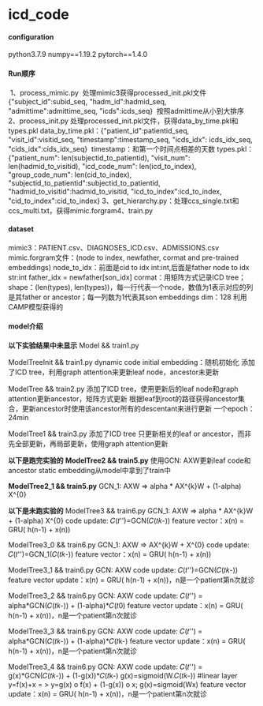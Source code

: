 # icd_code

#### configuration

python3.7.9
numpy==1.19.2
pytorch==1.4.0



#### Run顺序

​    1、process_mimic.py
​        处理mimic3获得processed_init.pkl文件
​        {"subject_id":subid_seq, "hadm_id":hadmid_seq, "admittime":admittime_seq, "icds":icds_seq}
​        按照admittime从小到大排序
​    2、process_init.py
​        处理processed_init.pkl文件，获得data_by_time.pkl和types.pkl
​        data_by_time.pkl：{"patient_id":patientid_seq, "visit_id":visitid_seq, "timestamp":timestamp_seq, "icds_idx": icds_idx_seq, "cids_idx":cids_idx_seq}
​            timestamp：和第一个时间点相差的天数
​        types.pkl：{"patient_num": len(subjectid_to_patientid), "visit_num": len(hadmid_to_visitid), "icd_code_num": len(icd_to_index), "group_code_num": len(cid_to_index), 
​             "subjectid_to_patientid":subjectid_to_patientid, "hadmid_to_visitid":hadmid_to_visitid, "icd_to_index":icd_to_index, "cid_to_index":cid_to_index}
​    3、get_hierarchy.py：处理ccs_single.txt和ccs_multi.txt，获得mimic.forgram
​    4、train.py



#### dataset

mimic3：PATIENT.csv、DIAGNOSES_ICD.csv、ADMISSIONS.csv
mimic.forgram文件：(node to index, newfather, cormat and pre-trained embeddings)
            node_to_idx：前面是cid to idx int:int,后面是father node to idx str:int
            father_idx = newfather[son_idx]
            cormat：用矩阵方式记录ICD tree；shape：(len(types), len(types))，每一行代表一个node，数值为1表示对应的列是其father or ancestor；每一列数为1代表其son
            embeddings dim：128
            利用CAMP模型获得的



#### model介绍

**以下实验结果中未显示**
Model && train1.py

ModelTreeInit && train1.py
    dynamic code initial embedding：随机初始化
    添加了ICD tree，利用graph attention来更新leaf node，ancestor未更新
    
ModelTree && train2.py
    添加了ICD tree，使用更新后的leaf node和graph attention更新ancestor，矩阵方式更新
    根据leaf到root的路径获得ancestor集合，更新ancestor时使用该ancestor所有的descentant来进行更新
    一个epoch：24min

ModelTree1 && train3.py
    添加了ICD tree
    只更新相关的leaf or ancestor，而非先全部更新，再局部更新，使用graph attention更新

**以下是跑完实验的**
**ModelTree2 && train5.py**
    使用GCN: AXW更新leaf code和ancestor
    static embedding从model中拿到了train中
        
**ModelTree2_1 && train5.py**
    GCN_1: AXW => alpha * AX^{k}W + (1-alpha) X^{0}


**以下是未跑实验的**
ModelTree3 && train6.py
    GCN_1: AXW => alpha * AX^{k}W + (1-alpha) X^{0}
    code update: 𝐶(𝑡'')=GCN(𝐶(𝑡𝑘-))
    feature vector：x(n) = GRU( h(n-1) + x(n))

ModelTree3_0 && train6.py
    GCN_1: AXW => AX^{k}W +  X^{0}
    code update: 𝐶(𝑡'')=GCN_1(𝐶(𝑡𝑘-))
    feature vector：x(n) = GRU( h(n-1) + x(n))

ModelTree3_1 && train6.py
    GCN: AXW
    code update: 𝐶(𝑡'')=GCN(𝐶(𝑡𝑘-))
    feature vector update：x(n) = GRU( h(n-1) + x(n))，n是一个patient第n次就诊
            
ModelTree3_2 && train6.py
    GCN: AXW
    code update: 𝐶(𝑡'') = alpha*GCN(𝐶(𝑡𝑘-)) + (1-alpha)*𝐶(𝑡0)
    feature vector update：x(n) = GRU( h(n-1) + x(n))，n是一个patient第n次就诊

ModelTree3_3 && train6.py
    GCN: AXW
    code update: 𝐶(𝑡'') = alpha*GCN(𝐶(𝑡𝑘-)) + (1-alpha)*𝐶(𝑡k-)
    feature vector update：x(n) = GRU( h(n-1) + x(n))，n是一个patient第n次就诊
    
ModelTree3_4 && train6.py
    GCN: AXW
    code update: 𝐶(𝑡'') = g(x)*GCN(𝐶(𝑡𝑘-)) + (1-g(x))*𝐶(𝑡k-)
        g(x)=sigmoid(W.𝐶(𝑡𝑘-)) #linear layer
        y=f(x)+x = > y=g(x) o f(x) + (1-g(x)) o x; g(x)=sigmoid(Wx)
    feature vector update：x(n) = GRU( h(n-1) + x(n))，n是一个patient第n次就诊
    
